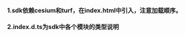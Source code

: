 #### 1.sdk依赖cesium和turf，在index.html中引入，注意加载顺序。

<script src="./sdk/cesium/Cesium.js"></script>
<script src="./sdk/turf/turf.min.js"></script> <script src="./sdk/Creatar3d.core.min.js"></script>

#### 2.index.d.ts为sdk中各个模块的类型说明

